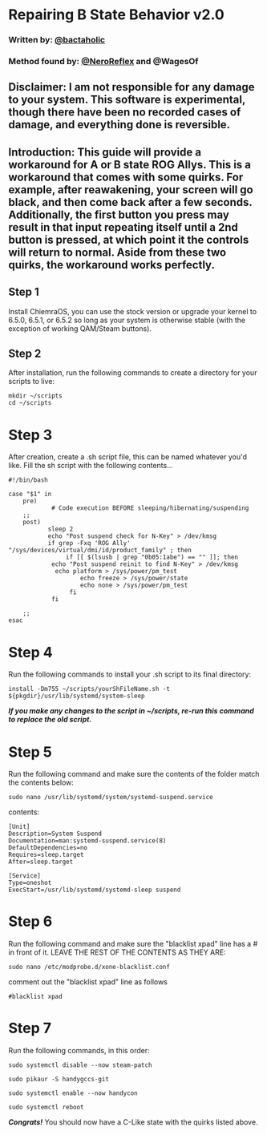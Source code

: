 # Repairing B State Behavior v2.0
### Written by: [@bactaholic](https://github.com/bactaholic)
### Method found by: [@NeroReflex](https://github.com/NeroReflex) and @WagesOf

## Disclaimer: I am not responsible for any damage to your system. This software is experimental, though there have been no recorded cases of damage, and everything done is reversible.

## Introduction: This guide will provide a workaround for A or B state ROG Allys. This is a workaround that comes with some quirks. For example, after reawakening, your screen will go black, and then come back after a few seconds. Additionally, the first button you press may result in that input repeating itself until a 2nd button is pressed, at which point it the controls will return to normal. Aside from these two quirks, the workaround works perfectly.

## Step 1
Install ChiemraOS, you can use the stock version or upgrade your kernel to 6.5.0, 6.5.1, or 6.5.2 so long as your system is otherwise stable (with the exception of working QAM/Steam buttons).

## Step 2
After installation, run the following commands to create a directory for your scripts to live:
```
mkdir ~/scripts
cd ~/scripts
```

# Step 3
After creation, create a .sh script file, this can be named whatever you'd like. Fill the sh script with the following contents...
```
#!/bin/bash

case "$1" in
    pre)
            # Code execution BEFORE sleeping/hibernating/suspending
    ;;
    post)
           sleep 2
           echo "Post suspend check for N-Key" > /dev/kmsg
           if grep -Fxq 'ROG Ally' "/sys/devices/virtual/dmi/id/product_family" ; then
                if [[ $(lsusb | grep "0b05:1abe") == "" ]]; then
            echo "Post suspend reinit to find N-Key" > /dev/kmsg
             echo platform > /sys/power/pm_test
                    echo freeze > /sys/power/state
                    echo none > /sys/power/pm_test
                 fi
            fi

    ;;
esac
```
# Step 4
Run the following commands to install your .sh script to its final directory:
```
install -Dm755 ~/scripts/yourShFileName.sh -t ${pkgdir}/usr/lib/systemd/system-sleep
```
***If you make any changes to the script in ~/scripts, re-run this command to replace the old script.***


# Step 5
Run the following command and make sure the contents of the folder match the contents below:
```
sudo nano /usr/lib/systemd/system/systemd-suspend.service
```
contents:
```
[Unit]
Description=System Suspend
Documentation=man:systemd-suspend.service(8)
DefaultDependencies=no
Requires=sleep.target
After=sleep.target

[Service]
Type=oneshot
ExecStart=/usr/lib/systemd/systemd-sleep suspend
```
# Step 6
Run the following command and make sure the "blacklist xpad" line has a # in front of it. LEAVE THE REST OF THE CONTENTS AS THEY ARE:
```
sudo nano /etc/modprobe.d/xone-blacklist.conf
```
comment out the "blacklist xpad" line as follows
```
#blacklist xpad
```
# Step 7
Run the following commands, in this order:
```
sudo systemctl disable --now steam-patch
```
```
sudo pikaur -S handygccs-git
```
```
sudo systemctl enable --now handycon
```
```
sudo systemctl reboot
```
***Congrats!*** You should now have a C-Like state with the quirks listed above.
